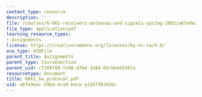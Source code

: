 ```yaml
---
content_type: resource
description: ''
file: /courses/6-661-receivers-antennas-and-signals-spring-2003/a6fe9eac59bdaca9bacea328f993926c_6661_hw_protocol.pdf
file_type: application/pdf
learning_resource_types:
- Assignments
license: https://creativecommons.org/licenses/by-nc-sa/4.0/
ocw_type: OCWFile
parent_title: Assignments
parent_type: CourseSection
parent_uid: cf204f89-fe98-d76e-3584-85cbbe65507a
resourcetype: Document
title: 6661_hw_protocol.pdf
uid: a6fe9eac-59bd-aca9-bace-a328f993926c
---
```

